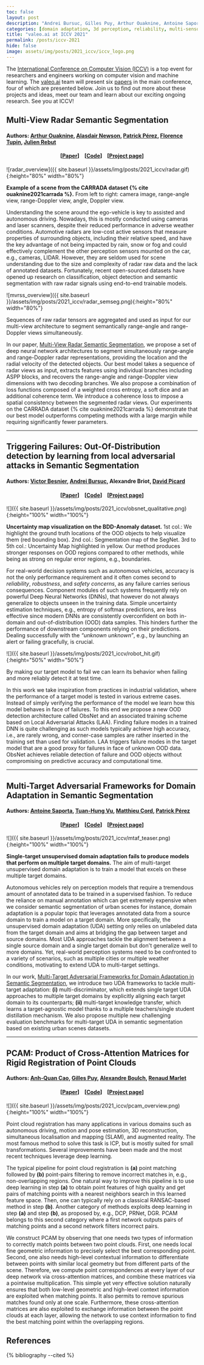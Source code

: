 ```yaml
---
toc: false
layout: post
description: "Andrei Bursuc, Gilles Puy, Arthur Ouaknine, Antoine Saporta"
categories: [domain adaptation, 3d perception, reliability, multi-sensor, limited supervision]
title: "valeo.ai at ICCV 2021"
permalink: /posts/iccv-2021
hide: false
image: assets/img/posts/2021_iccv/iccv_logo.png
---
```



The [International Conference on Computer Vision (ICCV)](https://iccv2021.thecvf.com/home) is a top event for researchers and engineers working on computer vision and machine learning. The [valeo.ai](../) team will present six [papers](../publications/) in the main conference, four of which are presented below. Join us to find out more about these projects and ideas, meet our team and learn about our exciting ongoing research. See you at ICCV! 


## Multi-View Radar Semantic Segmentation
#### Authors: <a href="https://arthurouaknine.github.io/">Arthur Ouaknine</a>, <a href="https://sites.google.com/site/alasdairnewson/">Alasdair Newson</a>, <a href="https://ptrckprz.github.io/">Patrick Pérez</a>, <a href="https://perso.telecom-paristech.fr/tupin/">Florence Tupin</a>, <a href="https://scholar.google.com/citations?user=BJcQNcoAAAAJ&hl=fr">Julien Rebut</a>

<h4 align="center"> [<a href="https://arxiv.org/abs/2103.16214">Paper</a>] &nbsp;&nbsp; [<a href="https://github.com/valeoai/MVRSS">Code</a>] &nbsp;&nbsp; [<a href="../publications/mvrss/">Project page</a>]</h4>


![radar_overview]({{ site.baseurl }}/assets/img/posts/2021_iccv/radar.gif){:height="80%" width="80%"}
<div class="caption"><b>Example of a scene from the CARRADA dataset {% cite ouaknine2021carrada %}.</b> From left to right: camera image, range-angle view, range-Doppler view, angle, Doppler view.</div>

Understanding the scene around the ego-vehicle is key to assisted and autonomous driving. Nowadays, this is mostly conducted using cameras and laser scanners, despite their reduced performance in adverse weather conditions. Automotive radars are low-cost active sensors that measure properties of surrounding objects, including their relative speed, and have the key advantage of not being impacted by rain, snow or fog and could effectively complement the other perception sensors mounted on the car, e.g., cameras, LIDAR. However, they are seldom used for scene understanding due to the size and complexity of radar raw data and the lack of annotated datasets. Fortunately, recent open-sourced datasets have opened up research on classification, object detection and semantic segmentation with raw radar signals using end-to-end trainable models.


![mvrss_overview]({{ site.baseurl }}/assets/img/posts/2021_iccv/radar_semseg.png){:height="80%" width="80%"}
<div class="caption">Sequences of raw radar tensors are aggregated and used as input for our multi-view architecture to segment semantically range-angle and range-Doppler views simultaneously.
</div>

In our paper, [Multi-View Radar Semantic Segmentation](https://arxiv.org/abs/2103.16214), we propose a set of deep neural network architectures to segment simultaneously range-angle and range-Doppler radar representations, providing the location and the radial velocity of the detected objects. Our best model takes a sequence of radar views as input, extracts features using individual branches including ASPP blocks, and recovers the range-angle and range-Doppler view dimensions with two decoding branches. We also propose a combination of loss functions composed of a weighted cross entropy, a soft dice and an additional coherence term. We introduce a coherence loss to impose a spatial consistency between the segmented radar views. Our experiments on the CARRADA dataset {% cite ouaknine2021carrada %} demonstrate that our best model outperforms competing methods with a large margin while requiring significantly fewer parameters.

<hr>

## Triggering Failures: Out-Of-Distribution detection by learning from local adversarial attacks in Semantic Segmentation
#### Authors: <a href="https://scholar.google.com/citations?user=n_C2h-QAAAAJ">Victor Besnier</a>, <a href="https://abursuc.github.io/">Andrei Bursuc</a>, Alexandre Briot, <a href="https://davidpicard.github.io/">David Picard</a>

<h4 align="center"> [<a href="https://arxiv.org/abs/2108.01634">Paper</a>] &nbsp;&nbsp; [<a href="https://github.com/valeoai/obsnet">Code</a>] &nbsp;&nbsp; [<a href="../publications/obsnet/">Project page</a>]</h4>


![]({{ site.baseurl }}/assets/img/posts/2021_iccv/obsnet_qualitative.png){:height="100%" width="100%"}
<div class="caption"><b>Uncertainty map visualization on the BDD-Anomaly dataset.</b> 1st col.: We highlight the ground truth locations of the OOD objects to help visualize them (red bounding box). 2nd col.: Segmentation map of the SegNet. 3rd to 5th col.: Uncertainty Map highlighted in yellow. Our method produces stronger responses on OOD regions compared to other methods, while being as strong on regular error regions, e.g., boundaries. 
</div>

For real-world decision systems such as autonomous vehicles, accuracy is not the only performance requirement and it often comes second to *reliability*, *robustness*, and *safety concerns*, as any failure carries serious consequences. Component modules of such systems frequently rely on powerful Deep Neural Networks (DNNs), that however do not always generalize to objects unseen in the training data.  Simple uncertainty estimation techniques, e.g., entropy of softmax predictions, are less effective since modern DNNs are consistently overconfident on both in-domain and out-of-distribution (OOD) data samples. This hinders further the performance of downstream components relying on their predictions. Dealing successfully with the *“unknown unknown”*, e.g., by launching an alert or failing gracefully, is crucial.


![]({{ site.baseurl }}/assets/img/posts/2021_iccv/robot_hit.gif){:height="50%" width="50%"}
<div class="caption">By making our target model to fail we can learn its behavior when failing and more reliably detect it at test time.</div>

In this work we take inspiration from practices in industrial validation, where the performance of a target model is tested in various extreme cases. Instead of simply verifying the performance of the model we learn how this model behaves in face of failures. To this end we propose a new OOD detection architecture called ObsNet and an associated training scheme based on Local Adversarial Attacks (LAA). Finding failure modes in a trained DNN is quite challenging as such models typically achieve high accuracy, i.e., are rarely wrong, and corner-case samples are rather inserted in the training set than used for validation. LAA triggers failure modes in the target model that are a good proxy for failures in face of unknown OOD data. 
ObsNet achieves reliable detection of failure and OOD objects without compromising on predictive accuracy and computational time.


<hr>

## Multi-Target Adversarial Frameworks for Domain Adaptation in Semantic Segmentation
#### Authors:  <a href="https://scholar.google.com/citations?user=jSwfIU4AAAAJ">Antoine Saporta</a>, <a href="https://tuanhungvu.github.io/">Tuan-Hung Vu</a>, <a href="https://cord.isir.upmc.fr/">Matthieu Cord</a>, <a href="https://ptrckprz.github.io/">Patrick Pérez</a>

<h4 align="center"> [<a href="https://arxiv.org/abs/2108.06962">Paper</a>] &nbsp;&nbsp; [<a href="https://github.com/valeoai/MTAF">Code</a>] &nbsp;&nbsp; [<a href="../publications/mtaf/">Project page</a>]</h4>

![]({{ site.baseurl }}/assets/img/posts/2021_iccv/mtaf_teaser.png){:height="100%" width="100%"}
<div class="caption"><b>Single-target unsupervised domain adaptation fails to produce models that perform on multiple target domains.</b> The aim of multi-target unsupervised domain adaptation is to train a model that excels on these multiple target domains.</div>

Autonomous vehicles rely on perception models that require a tremendous amount of annotated data to be trained in a supervised fashion. To reduce the reliance on manual annotation which can get extremely expensive when we consider semantic segmentation of urban scenes for instance, domain adaptation is a popular topic that leverages annotated data from a source domain to train a model on a target domain. More specifically, the unsupervised domain adaptation (UDA) setting only relies on unlabeled data from the target domain and aims at bridging the gap between target and source domains. Most UDA approaches tackle the alignment between a single source domain and a single target domain but don't generalize well to more domains. Yet, real-world perception systems need to be confronted to a variety of scenarios, such as multiple cities or multiple weather conditions, motivating to extend UDA to multi-target settings.

In our work, [Multi-Target Adversarial Frameworks for Domain Adaptation in Semantic Segmentation](https://arxiv.org/abs/2108.06962), we introduce two UDA frameworks to tackle multi-target adaptation: **(i)** multi-discriminator, which extends single target UDA approaches to multiple target domains by explicitly aligning each target domain to its counterparts; **(ii)** multi-target knowledge transfer, which learns a target-agnostic model thanks to a multiple teachers/single student distillation mechanism. We also propose multiple new challenging evaluation benchmarks for multi-target UDA in semantic segmentation based on existing urban scenes datasets. 

<hr>

## PCAM: Product of Cross-Attention Matrices for Rigid Registration of Point Clouds
#### Authors: <a href="https://anhquancao.github.io">Anh-Quan Cao</a>, <a href="https://sites.google.com/site/puygilles/home">Gilles Puy</a>, <a href="https://www.boulch.eu/">Alexandre Boulch</a>, <a href="http://imagine.enpc.fr/~marletr/">Renaud Marlet</a>


<h4 align="center"> [<a href="http://arxiv.org/abs/2110.01269">Paper</a>] &nbsp;&nbsp; [<a href="https://github.com/valeoai/PCAM">Code</a>] &nbsp;&nbsp; [<a href="../publications/pcam/">Project page</a>]</h4>

![]({{ site.baseurl }}/assets/img/posts/2021_iccv/pcam_overview.png){:height="100%" width="100%"}


Point cloud registration has many applications in various domains such as autonomous driving, motion and pose estimation, 3D reconstruction, simultaneous localisation and mapping (SLAM), and augmented reality. The most famous method to solve this task is ICP, but is mostly suited for small transformations. Several improvements have been made and the most recent techniques leverage deep learning. 

The typical pipeline for point cloud registration is **(a)** point matching followed by **(b)** point-pairs filtering to remove incorrect matches in, e.g., non-overlapping regions. One natural way to improve this pipeline is to use deep learning in step **(a)** to obtain point features of high quality and get pairs of matching points with a nearest neighbors search in this learned feature space. Then, one can typically rely on a classical RANSAC-based method in step **(b)**. Another category of methods exploits deep learning in step **(a)** and step **(b)**, as proposed by, e.g., DCP, PRNet, DGR. PCAM belongs to this second category where a first network outputs pairs of matching points and a second network filters incorrect pairs.

We construct PCAM by observing that one needs two types of information to correctly match points between two point clouds. First, one needs local fine geometric information to precisely select the best corresponding point. Second, one also needs high-level contextual information to differentiate between points with similar local geometry but from different parts of the scene. Therefore, we compute point correspondences at every layer of our deep network via cross-attention matrices, and combine these matrices via a pointwise multiplication. This simple yet very effective solution naturally ensures that both low-level geometric and high-level context information are exploited when matching points. It also permits to remove spurious matches found only at one scale. Furthermore, these cross-attention matrices are also exploited to exchange information between the point clouds at each layer, allowing the network to use context information to find the best matching point within the overlapping regions.


## References

{% bibliography --cited %}



